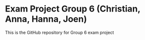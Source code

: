 # Exam Project Group 6 (Christian, Anna, Hanna, Joen)

This is the GitHub repository for Group 6 exam project

